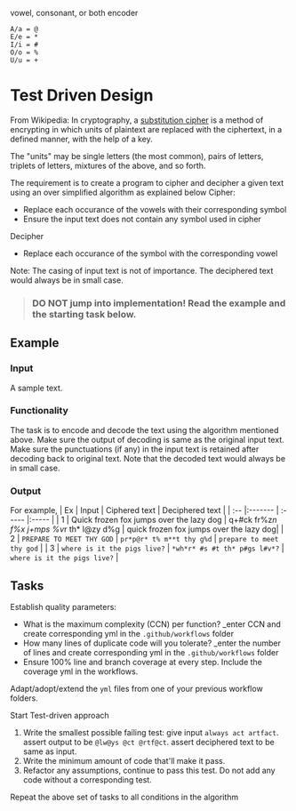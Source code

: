 vowel, consonant, or both encoder
```
A/a = @
E/e = *
I/i = #
O/o = %
U/u = +
```

# Test Driven Design
From Wikipedia: In cryptography, a [substitution cipher](https://en.wikipedia.org/wiki/Substitution_cipher) is a method of encrypting in which units of plaintext are replaced with the ciphertext, in a defined manner, with the help of a key. 

The "units" may be single letters (the most common), pairs of letters, triplets of letters, mixtures of the above, and so forth. 

The requirement is to create a program to cipher and decipher a given text using an over simplified algorithm as explained below
Cipher:
- Replace each occurance of the vowels with their corresponding symbol
- Ensure the input text does not contain any symbol used in cipher

Decipher
- Replace each occurance of the symbol with the corresponding vowel

Note: The casing of input text is not of importance. The deciphered text would always be in small case.

>### **DO NOT** jump into implementation! Read the example and the starting task below.

## Example

### Input
A sample text.

### Functionality

The task is to encode and decode the text using the algorithm mentioned above.
Make sure the output of decoding is same as the original input text.
Make sure the punctuations (if any) in the input text is retained after decoding back to original text.
Note that the decoded text would always be in small case.

### Output

For example,
| Ex | Input  | Ciphered text | Deciphered text |
| :-- |:------- | :----- |:----- |
| 1 | Quick frozen fox jumps over the lazy dog | q+#ck fr%z*n f%x j+mps %v*r th* l@zy d%g | quick frozen fox jumps over the lazy dog|
| 2 | `PREPARE TO MEET THY GOD` | `pr*p@r* t% m**t thy g%d` | `prepare to meet thy god` |
| 3 | `where is it the pigs live?` | `*wh*r* #s #t th* p#gs l#v*?` | `where is it the pigs live?` |


## Tasks

Establish quality parameters: 

- What is the maximum complexity (CCN) per function? _enter CCN and create corresponding yml in the `.github/workflows` folder
- How many lines of duplicate code will you tolerate? _enter the number of lines and create corresponding yml in the `.github/workflows` folder
- Ensure 100% line and branch coverage at every step. Include the coverage yml in the workflows.

Adapt/adopt/extend the `yml` files from one of your previous workflow folders.

Start Test-driven approach

1. Write the smallest possible failing test: give input `always act artfact`. assert output to be `@lw@ys @ct @rtf@ct`. assert deciphered text to be same as input.
1. Write the minimum amount of code that'll make it pass.
1. Refactor any assumptions, continue to pass this test. Do not add any code without a corresponding test.

Repeat the above set of tasks to all conditions in the algorithm

